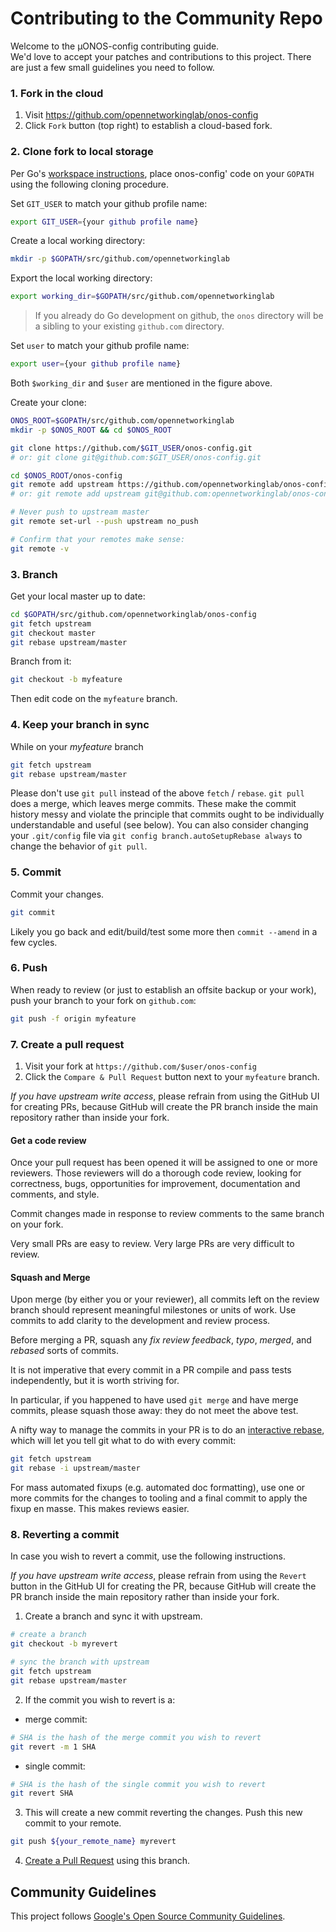 # Contributing to the Community Repo

Welcome to the µONOS-config contributing guide.  
We'd love to accept your patches and contributions to this project. There are just a few small guidelines you need to follow. 


### 1. Fork in the cloud

1. Visit https://github.com/opennetworkinglab/onos-config 
2. Click `Fork` button (top right) to establish a cloud-based fork.

### 2. Clone fork to local storage

Per Go's [workspace instructions][go-workspace], place onos-config' code on your
`GOPATH` using the following cloning procedure.

[go-workspace]: https://golang.org/doc/code.html#Workspaces

Set `GIT_USER` to match your github profile name:

```sh
export GIT_USER={your github profile name}
```

Create a local working directory:

```sh
mkdir -p $GOPATH/src/github.com/opennetworkinglab
```

Export the local working directory:

```sh
export working_dir=$GOPATH/src/github.com/opennetworkinglab
```

> If you already do Go development on github, the `onos` directory
> will be a sibling to your existing `github.com` directory.

Set `user` to match your github profile name:

```sh
export user={your github profile name}
```

Both `$working_dir` and `$user` are mentioned in the figure above.

Create your clone:

```sh
ONOS_ROOT=$GOPATH/src/github.com/opennetworkinglab
mkdir -p $ONOS_ROOT && cd $ONOS_ROOT

git clone https://github.com/$GIT_USER/onos-config.git
# or: git clone git@github.com:$GIT_USER/onos-config.git

cd $ONOS_ROOT/onos-config
git remote add upstream https://github.com/opennetworkinglab/onos-config.git
# or: git remote add upstream git@github.com:opennetworkinglab/onos-config.git

# Never push to upstream master
git remote set-url --push upstream no_push

# Confirm that your remotes make sense:
git remote -v
```

### 3. Branch

Get your local master up to date:

```sh
cd $GOPATH/src/github.com/opennetworkinglab/onos-config
git fetch upstream
git checkout master
git rebase upstream/master
```

Branch from it:
```sh
git checkout -b myfeature
```

Then edit code on the `myfeature` branch.

### 4. Keep your branch in sync

While on your _myfeature_ branch

```sh
git fetch upstream
git rebase upstream/master
```

Please don't use `git pull` instead of the above `fetch` / `rebase`. `git pull`
does a merge, which leaves merge commits. These make the commit history messy
and violate the principle that commits ought to be individually understandable
and useful (see below). You can also consider changing your `.git/config` file via
`git config branch.autoSetupRebase always` to change the behavior of `git pull`.

### 5. Commit

Commit your changes.

```sh
git commit
```
Likely you go back and edit/build/test some more then `commit --amend`
in a few cycles.

### 6. Push

When ready to review (or just to establish an offsite backup or your work),
push your branch to your fork on `github.com`:

```sh
git push -f origin myfeature
```

### 7. Create a pull request

1. Visit your fork at `https://github.com/$user/onos-config`
2. Click the `Compare & Pull Request` button next to your `myfeature` branch.

_If you have upstream write access_, please refrain from using the GitHub UI for
creating PRs, because GitHub will create the PR branch inside the main
repository rather than inside your fork.

#### Get a code review

Once your pull request has been opened it will be assigned to one or more
reviewers.  Those reviewers will do a thorough code review, looking for
correctness, bugs, opportunities for improvement, documentation and comments,
and style.

Commit changes made in response to review comments to the same branch on your
fork.

Very small PRs are easy to review.  Very large PRs are very difficult to review.

#### Squash and Merge

Upon merge (by either you or your reviewer), all commits left on the review
branch should represent meaningful milestones or units of work.  Use commits to
add clarity to the development and review process.

Before merging a PR, squash any _fix review feedback_, _typo_, _merged_, and
_rebased_ sorts of commits.

It is not imperative that every commit in a PR compile and pass tests
independently, but it is worth striving for.

In particular, if you happened to have used `git merge` and have merge
commits, please squash those away: they do not meet the above test.

A nifty way to manage the commits in your PR is to do an [interactive
rebase](https://git-scm.com/book/en/v2/Git-Tools-Rewriting-History),
which will let you tell git what to do with every commit:

```sh
git fetch upstream
git rebase -i upstream/master
```

For mass automated fixups (e.g. automated doc formatting), use one or more
commits for the changes to tooling and a final commit to apply the fixup en
masse. This makes reviews easier.

### 8. Reverting a commit

In case you wish to revert a commit, use the following instructions.

_If you have upstream write access_, please refrain from using the
`Revert` button in the GitHub UI for creating the PR, because GitHub
will create the PR branch inside the main repository rather than inside your fork.

1. Create a branch and sync it with upstream.

```sh
# create a branch
git checkout -b myrevert

# sync the branch with upstream
git fetch upstream
git rebase upstream/master
```

2. If the commit you wish to revert is a:

- merge commit:

```sh
# SHA is the hash of the merge commit you wish to revert
git revert -m 1 SHA
```

- single commit:

```sh
# SHA is the hash of the single commit you wish to revert
git revert SHA
```

3. This will create a new commit reverting the changes.
Push this new commit to your remote.

```sh
git push ${your_remote_name} myrevert
```

4. [Create a Pull Request](#7-create-a-pull-request) using this branch.

## Community Guidelines

This project follows [Google's Open Source Community
Guidelines](https://opensource.google.com/conduct/).